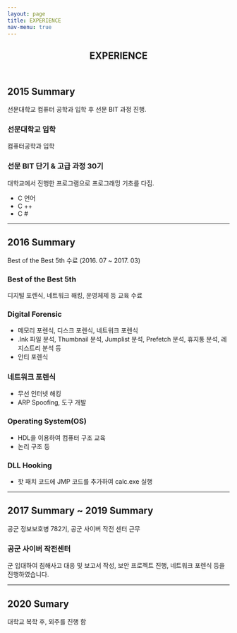```yaml
---
layout: page
title: EXPERIENCE
nav-menu: true
---
```


<!-- Main -->
<div id="main" class="alt">

<!-- One -->
<section id="one">
	<div class="inner">
		<header class="major">
			<h1>EXPERIENCE</h1>
		</header>

<!-- Content -->
<h2 id="content">2015 Summary</h2>
<p>선문대학교 컴퓨터 공학과 입학 후 선문 BIT 과정 진행.</p>
<div class="row">
    <div class="6u 12u$(small)">
        <h3>선문대학교 입학</h3>
        <p>컴퓨터공학과 입학</p>
    </div>
    <div class="6u$ 12u$(small)">
        <h3>선문 BIT 단기 & 고급 과정 30기</h3>
        <p>대학교에서 진행한 프로그램으로 프로그래밍 기초를 다짐.</p>
        <ul>
            <li>C 언어</li>
            <li>C ++</li>
            <li>C #</li>
        </ul>  
    </div>
</div>
<hr class="major" />
<h2 id="content2">2016 Summary</h2>
<p>Best of the Best 5th 수료 (2016. 07 ~ 2017. 03)</p>
<div class="row">
    <div class="12u$">
        <h3>Best of the Best 5th</h3>
        <p>디지털 포렌식, 네트워크 해킹, 운영체제 등 교육 수료</p>
    </div>
    <div class="3u 6u$(small)">
        <h3>Digital Forensic</h3>
        <ul>
            <li>메모리 포렌식, 디스크 포렌식, 네트워크 포렌식</li>
            <li>.lnk 파일 분석, Thumbnail 분석, Jumplist 분석, Prefetch 분석, 휴지통 분석, 레지스트리 분석 등</li>
            <li>안티 포렌식</li>
        </ul>
    </div>
    <div class="3u 6u$(small)">
        <h3>네트워크 포렌식</h3>
        <ul>
            <li>무선 인터넷 해킹</li>
            <li>ARP Spoofing, 도구 개발</li>
        </ul>
    </div>
    <div class="3u 6u$(small)">
        <h3>Operating System(OS)</h3>
        <ul>
            <li>HDL을 이용하여 컴퓨터 구조 교육</li>
            <li>논리 구조 등</li>
        </ul>
    </div>
    <div class="3u 6u$(small)">
        <h3>DLL Hooking</h3>
        <ul>
            <li>핫 패치 코드에 JMP 코드를 추가하여 calc.exe 실행</li>
        </ul>
    </div>    
</div>
<hr class="major" />
<h2 id="content3">2017 Summary ~ 2019 Summary</h2>
<p>공군 정보보호병 782기, 공군 사이버 작전 센터 근무</p>
<div class="row">
    <h3>공군 사이버 작전센터</h3>
    <p>군 입대하여 침해사고 대응 및 보고서 작성, 보안 프로젝트 진행, 네트워크 포렌식 등을 진행하였습니다.</p>
</div>
<hr class="major" />
<h2 id="content4">2020 Sumary</h2>
<p>대학교 복학 후, 외주를 진행 함</p>
</div>
</section>

</div>
